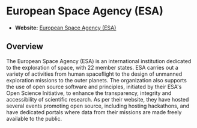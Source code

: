 # European Space Agency (ESA)

- **Website:** [European Space Agency (ESA)](https://www.esa.int/)

## Overview

The European Space Agency (ESA) is an international institution dedicated to the exploration of space, with 22 member states. ESA carries out a variety of activities from human spaceflight to the design of unmanned exploration missions to the outer planets. The organization also supports the use of open source software and principles, initiated by their ESA's Open Science Initiative, to enhance the transparency, integrity and accessibility of scientific research. As per their website, they have hosted several events promoting open source, including hosting hackathons, and have dedicated portals where data from their missions are made freely available to the public.
